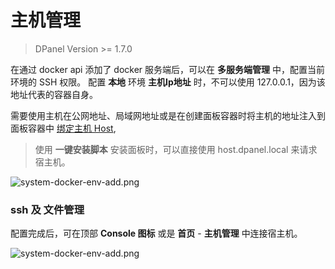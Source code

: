 # 主机管理

> DPanel Version >= 1.7.0

在通过 docker api 添加了 docker 服务端后，可以在 **多服务端管理** 中，配置当前环境的 SSH 权限。
配置 **本地** 环境 **主机Ip地址** 时，不可以使用 127.0.0.1，因为该地址代表的容器自身。

需要使用主机在公网地址、局域网地址或是在创建面板容器时将主机的地址注入到面板容器中 [绑定主机 Host](/zh-cn/install/docker?id=绑定宿主机-host),

> 使用 **一键安装脚本** 安装面板时，可以直接使用 host.dpanel.local 来请求宿主机。

![system-docker-env-add.png](https://cdn.w7.cc/dpanel/system-docker-env-ssh.png?t=7)

### ssh 及 文件管理

配置完成后，可在顶部 **Console 图标** 或是 **首页** - **主机管理** 中连接宿主机。

![system-docker-env-add.png](https://cdn.w7.cc/dpanel/system-docker-env-ssh-use.png?t=7)